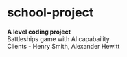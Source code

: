 # school-project

<b>A level coding project</b> <br>
Battleships game with AI capabaility <br>
Clients - Henry Smith, Alexander Hewitt
